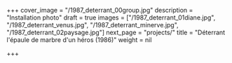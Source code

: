 +++
cover_image = "/1987_deterrant_00group.jpg"
description = "Installation photo"
draft = true
images = ["/1987_deterrant_01diane.jpg", "/1987_deterrant_venus.jpg", "/1987_deterrant_minerve.jpg", "/1987_deterrant_02paysage.jpg"]
next_page = "projects/"
title = "Déterrant l'épaule de marbre d'un héros (1986)"
weight = nil

+++
